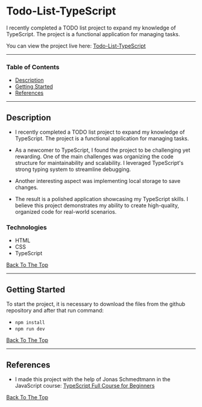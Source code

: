 # Todo-List-TypeScript

I recently completed a TODO list project to expand my knowledge of TypeScript. The project is a functional application for managing tasks.

You can view the project live here:
[Todo-List-TypeScript](https://todolist-typescript.netlify.app/)

---

### Table of Contents

- [Description](#description)
- [Getting Started](#getting-started)
- [References](#references)

---

## Description

- I recently completed a TODO list project to expand my knowledge of TypeScript. The project is a functional application for managing tasks.

- As a newcomer to TypeScript, I found the project to be challenging yet rewarding. One of the main challenges was organizing the code structure for maintainability and scalability. I leveraged TypeScript's strong typing system to streamline debugging.

- Another interesting aspect was implementing local storage to save changes.

- The result is a polished application showcasing my TypeScript skills. I believe this project demonstrates my ability to create high-quality, organized code for real-world scenarios.

### Technologies

- HTML
- CSS
- TypeScript

[Back To The Top](#todo-list-typescript)

---

## Getting Started

To start the project, it is necessary to download the files from the github repository and after that run command:

- `npm install`
- `npm run dev`

[Back To The Top](#todo-list-typescript)

---

## References

- I made this project with the help of Jonas Schmedtmann in the JavaScript course: [TypeScript Full Course for Beginners](https://www.youtube.com/watch?v=gieEQFIfgYc&t=17759s)

[Back To The Top](#todo-list-typescript)
